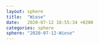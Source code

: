 ```yaml
---
layout: sphere
title:  "Wiese"
date:   2020-07-12 18:55:34 +0200
categories: sphere
sphere: "2020-07-12-Wiese"
---
```

